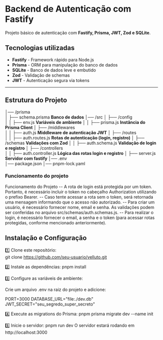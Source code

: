 # Backend de Autenticação com Fastify

Projeto básico de autenticação com **Fastify, Prisma, JWT, Zod e SQLite**.

## Tecnologias utilizadas

- **Fastify** - Framework rápido para Node.js
- **Prisma** - ORM para manipulação do banco de dados
- **SQLite** - Banco de dados leve e embutido
- **Zod** - Validação de schemas
- **JWT** - Autenticação segura via tokens

---

## Estrutura do Projeto

│── /prisma             
│   ├── schema.prisma   **Banco de dados**
│── /src
│   ├── /config          
│   │   ├── env.js       **Variáveis de ambiente**
│   │   ├── prisma.js    **Instância do Prisma Client**
│   ├── /middlewares    
│   │   ├── auth.js      **Middleware de autenticação JWT**
│   ├── /routes        
│   │   ├── auth.routes.js   **Rotas de autenticação (login, registro)**
│   ├── /schemas        **Validações com Zod**
│   │   ├── auth.schema.js   **Validação de login e registro**
│   ├── /controllers    
│   │   ├── auth.controller.js **Lógica das rotas login e registro**
│   ├── server.js       **Servidor com fastify**
│── .env                
│── package.json
│── pnpm-lock.yaml


### **Funcionamento do projeto**

Funcionamento do Projeto
-- A rota de login está protegida por um token. Portanto, é necessário incluir o token no cabeçalho Authorization utilizando o prefixo Bearer.
-- Caso tente acessar a rota sem o token, será retornada uma mensagem informando que o acesso não autorizado.
-- Para criar um usuário, é necessário fornecer nome, email e senha. As validações podem ser conferidas no arquivo src/schemas/auth.schemas.js.
-- Para realizar o login, é necessário fornecer o email, a senha e o token (para acessar rotas protegidas, conforme mencionado anteriormente).


## **Instalação e Configuração**

1️⃣ Clone este repositório:  
git clone https://github.com/seu-usuario/velluto.git

2️⃣ Instale as dependências:
pnpm install

3️⃣ Configure as variáveis de ambiente:

Crie um arquivo .env na raiz do projeto e adicione:

PORT=3000
DATABASE_URL="file:./dev.db"
JWT_SECRET="seu_segredo_super_secreto"

4️⃣ Execute as migrations do Prisma:
pnpm prisma migrate dev --name init

5️⃣ Inicie o servidor:
pnpm run dev
O servidor estará rodando em http://localhost:3000 
